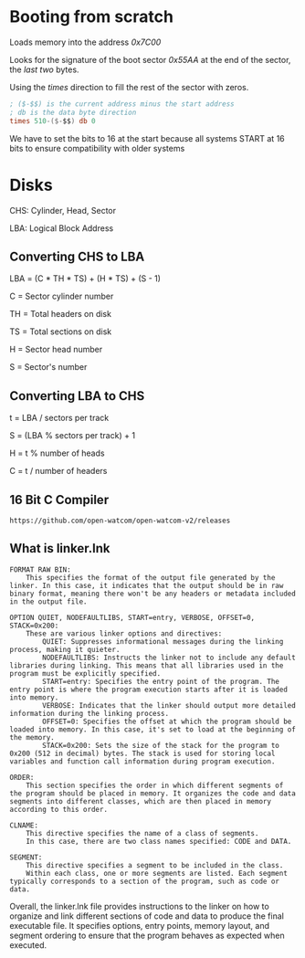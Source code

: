 # Booting from scratch
Loads memory into the address *0x7C00*

Looks for the signature of the boot sector *0x55AA* at the end of the sector, the *last two* bytes.

Using the *times* direction to fill the rest of the sector with zeros.

```nasm
; ($-$$) is the current address minus the start address
; db is the data byte direction
times 510-($-$$) db 0
```
We have to set the bits to 16 at the start because all systems START at 16 bits to ensure compatibility with older systems

# Disks

CHS: Cylinder, Head, Sector

LBA: Logical Block Address

## Converting CHS to LBA

LBA = (C * TH * TS) + (H * TS) + (S - 1)

C = Sector cylinder number

TH = Total headers on disk

TS = Total sections on disk

H = Sector head number

S = Sector's number

## Converting LBA to CHS
t = LBA / sectors per track

S = (LBA % sectors per track) + 1

H = t % number of heads

C = t / number of headers

## 16 Bit C Compiler
```
https://github.com/open-watcom/open-watcom-v2/releases
```

## What is linker.lnk
```
FORMAT RAW BIN:
    This specifies the format of the output file generated by the linker. In this case, it indicates that the output should be in raw binary format, meaning there won't be any headers or metadata included in the output file.

OPTION QUIET, NODEFAULTLIBS, START=entry, VERBOSE, OFFSET=0, STACK=0x200:
    These are various linker options and directives:
        QUIET: Suppresses informational messages during the linking process, making it quieter.
        NODEFAULTLIBS: Instructs the linker not to include any default libraries during linking. This means that all libraries used in the program must be explicitly specified.
        START=entry: Specifies the entry point of the program. The entry point is where the program execution starts after it is loaded into memory.
        VERBOSE: Indicates that the linker should output more detailed information during the linking process.
        OFFSET=0: Specifies the offset at which the program should be loaded into memory. In this case, it's set to load at the beginning of the memory.
        STACK=0x200: Sets the size of the stack for the program to 0x200 (512 in decimal) bytes. The stack is used for storing local variables and function call information during program execution.

ORDER:
    This section specifies the order in which different segments of the program should be placed in memory. It organizes the code and data segments into different classes, which are then placed in memory according to this order.

CLNAME:
    This directive specifies the name of a class of segments.
    In this case, there are two class names specified: CODE and DATA.

SEGMENT:
    This directive specifies a segment to be included in the class.
    Within each class, one or more segments are listed. Each segment typically corresponds to a section of the program, such as code or data.
```

Overall, the linker.lnk file provides instructions to the linker on how to organize and link different sections of code and data to produce the final executable file. It specifies options, entry points, memory layout, and segment ordering to ensure that the program behaves as expected when executed.